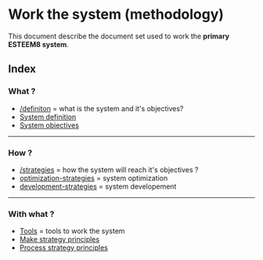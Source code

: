 # Work the system (methodology)

This document describe the document set used to work the **primary ESTEEM8 system**.

## Index

### What ?
* [/definiton](https://github.com/esteem8app/esteem8app.github.io/tree/master/docs/work-the-system/definition) = what is the system and it's objectives?
 * [System definition](https://github.com/esteem8app/esteem8app.github.io/tree/master/docs/work-the-system/definition)
 * [System objectives](https://github.com/esteem8app/esteem8app.github.io/blob/master/docs/work-the-system/definition/system-objectives.md)

---

### How ?

 * [/strategies](https://github.com/esteem8app/esteem8app.github.io/tree/master/docs/work-the-system/strategies) = how the system will reach it's objectives ?
  * [optimization-strategies](https://github.com/esteem8app/esteem8app.github.io/tree/master/docs/work-the-system/strategies/optimization-strategies) = system optimization
  * [development-strategies](https://github.com/esteem8app/esteem8app.github.io/tree/master/docs/work-the-system/strategies/development-strategies) = system developement
 
---
 
### With what ?
 
 * [Tools](https://github.com/esteem8app/esteem8app.github.io/tree/master/docs/work-the-system/tools) = tools to work the system
  * [Make strategy principles](https://github.com/esteem8app/esteem8app.github.io/blob/master/docs/work-the-system/tools/make-strategy-principles.md)
  * [Process strategy principles](https://github.com/esteem8app/esteem8app.github.io/blob/master/docs/work-the-system/tools/process-strategy-principles.md)
